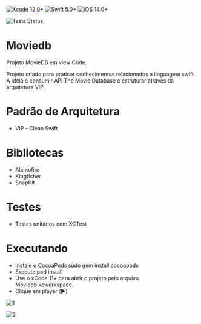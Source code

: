 ![Xcode 12.0+](https://img.shields.io/badge/Xcode-12.0%2B-blue.svg)
![Swift 5.0+](https://img.shields.io/badge/Swift-5.0%2B-orange.svg)
![iOS 14.0+](https://img.shields.io/badge/iOS-14.0%2B-blue.svg)

![Tests Status](https://github.com/hc-almeida/moviedb/actions/workflows/Testing.yml/badge.svg)

# Moviedb
Projeto MovieDB em view Code.

Projeto criado para praticar conhecimentos relacionados a linguagem swift. A ideia é consumir API The Movie Database e estruturar através da arquitetura VIP.

# Padrão de Arquitetura
- VIP - Clean Swift

# Bibliotecas
- Alamofire 
- Kingfisher
- SnapKit

# Testes
- Testes unitários com XCTest

# Executando
- Instale o CocoaPods sudo gem install cocoapods
- Execute pod install
- Use o xCode 11+ para abrir o projeto pelo arquivo Moviedb.xcworkspace.
- Clique em player (▶️)

![1](https://user-images.githubusercontent.com/54284757/136089148-38d7929a-43aa-4446-89ba-e0e85e51fa26.gif)

![2](https://user-images.githubusercontent.com/54284757/136089175-e0ed2381-fc91-4e5d-be8b-33cb29db337a.gif)

